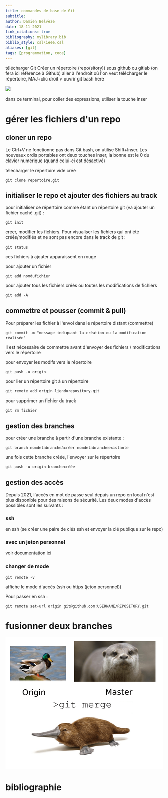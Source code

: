 ```yaml
---
title: commandes de base de Git
subtitle:
author: Damien Belvèze
date: 18-11-2021
link_citations: true
bibliography: mylibrary.bib
biblio_style: csl\ieee.csl
aliases: [git]
tags: [programmation, code]
---
```


télécharger Git
Créer un répertoire (repo(sitory)) sous github ou gitlab (on fera ici référence à Github)
aller à l'endroit où l'on veut télécharger le répertoire, MAJ+clic droit > ouvrir git bash here

![](git_bash_here.png)

dans ce terminal, pour coller des expressions, utiliser la touche inser

# gérer les fichiers d'un repo
## cloner un repo

Le Ctrl+V ne fonctionne pas dans Git bash, on utilise Shift+Inser.  Les nouveaux ordis portables ont deux touches inser, la bonne est le 0 du clavier numérique (quand celui-ci est désactivé)

télécharger le répertoire vide créé

``````git
git clone repertoire.git
``````

## initialiser le repo et ajouter des fichiers au track

pour initialiser ce répertoire comme étant un répertoire git (va ajouter un fichier caché .git) : 
``````
git init
``````

créer, modifier les fichiers. 
Pour visualiser les fichiers qui ont été créés/modifiés et ne sont pas encore dans le track de git : 
``````
git status
``````
ces fichiers à ajouter apparaissent en rouge

pour ajouter un fichier

``````
git add nomdufichier
``````
pour ajouter tous les fichiers créés ou toutes les modifications de fichiers
``````
git add -A 
``````

## commettre et pousser (commit & pull)

Pour préparer les fichier à l'envoi dans le répertoire distant (commettre)
``````
git commit -m "message indiquant la création ou la modification réalisée"
``````
Il est nécessaire de commettre avant d'envoyer des fichiers / modifications vers le répertoire

pour envoyer les modifs vers le répertoire
``````
git push -u origin
``````
pour lier un répertoire git à un répertoire
``````
git remote add origin liendurepository.git
``````
pour supprimer un fichier du track
``````
git rm fichier
``````

## gestion des branches

pour créer une branche à partir d'une branche existante : 
``````
git branch nomdelabrancheàcréer nomdelabrancheexistante
``````
une fois cette branche créée, l'envoyer sur le répertoire
``````
git push -u origin branchecréée
``````

## gestion des accès

Depuis 2021, l'accès en mot de passe seul depuis un repo en local n'est plus disponible pour des raisons de sécurité. 
Les deux modes d'accès possibles sont les suivants : 

### ssh

en ssh (se créer une paire de clés ssh et envoyer la clé publique sur le repo)

### avec un jeton personnel

voir documentation [ici](https://docs.github.com/en/get-started/getting-started-with-git/managing-remote-repositories#switching-remote-urls-from-ssh-to-https)

### changer de mode

``````
git remote -v
``````
affiche le mode d'accès (ssh ou https (jeton personnel))

Pour passer en ssh : 

``````
git remote set-url origin git@github.com:USERNAME/REPOSITORY.git
``````

# fusionner deux branches

![](images/git_merge.png)






# bibliographie

